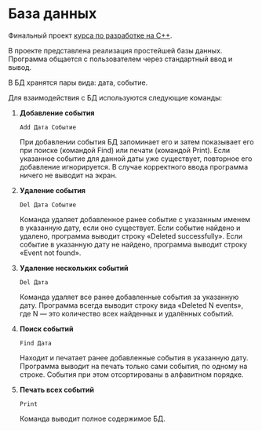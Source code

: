 # База данных
Финальный проект [курса по разработке на C++](https://www.coursera.org/learn/c-plus-plus-white?action=enroll&authMode=signup&recoOrder=1).

В проекте представлена реализация простейшей базы данных. Программа общается с пользователем через стандартный ввод и вывод.

В БД хранятся пары вида: дата, событие. 

Для взаимодействия с БД используются следующие команды:

1) **Добавление события** 

    `Add Дата Событие`
    
    При добавлении события БД запоминает его и затем показывает его при поиске (командой Find) или печати (командой Print). Если указанное событие для данной даты уже существует, повторное его добавление игнорируется. В случае корректного ввода  программа ничего не выводит на экран.

2) **Удаление события** 
 
    `Del Дата Событие`
    
    Команда удаляет добавленное ранее событие с указанным именем в указанную дату, если оно существует. Если событие найдено и удалено, программа выводит строку «Deleted successfully». Если событие в указанную дату не найдено, программа выводит строку «Event not found».

3) **Удаление нескольких событий**

    `Del Дата`
    
    Команда удаляет все ранее добавленные события за указанную дату. Программа всегда выводит строку вида «Deleted N events», где N — это количество всех найденных и удалённых событий.

4) **Поиск событий**

    `Find Дата`
    
    Находит и печатает ранее добавленные события в указанную дату. Программа выводит на печать только сами события, по одному на строке. События при этом отсортированы в алфавитном порядке.

5) **Печать всех событий** 

      `Print`
      
    Команда выводит полное содержимое БД. 
